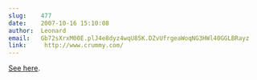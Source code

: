 ```yaml
---
slug:    477
date:    2007-10-16 15:10:08
author:  Leonard
email:   Gb72sXrxM00E.plJ4e8dyz4wqU85K.DZvUfrgeaWoqNG3HWl40GGLBRayz
link:     http://www.crummy.com/
---
```


[See here](http://www.crummy.com/2007/10/15/3).
